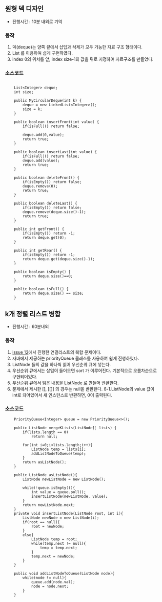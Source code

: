## 원형 덱 디자인
- 진행시간 : 10분 내외로 기억

### 동작
1. 덱(deque)는 양쪽 끝에서 삽입과 삭제가 모두 가능한 자료 구조 형태이다.
2. List 를 이용하여 쉽게 구현하였다.
3. index 0의 위치를 앞, index size-1의 값을 뒤로 지정하여 자료구조를 만들었다.
### 소스코드
```

    List<Integer> deque;
    int size;
    
    public MyCircularDeque(int k) {
        deque = new LinkedList<Integer>();
        size = k;
    }
    
    public boolean insertFront(int value) {
        if(isFull()) return false;
        
        deque.add(0,value);
        return true;
    }
    
    public boolean insertLast(int value) {
        if(isFull()) return false;
        deque.add(value);
        return true;
    }
    
    public boolean deleteFront() {
        if(isEmpty()) return false;
        deque.remove(0);
        return true;
    }
    
    public boolean deleteLast() {
        if(isEmpty()) return false;
        deque.remove(deque.size()-1);
        return true;
    }
    
    public int getFront() {
        if(isEmpty()) return -1;
        return deque.get(0);
    }
    
    public int getRear() {
        if(isEmpty()) return -1;
        return deque.get(deque.size()-1);
    }
    
    public boolean isEmpty() {
        return deque.size()==0;
    }
    
    public boolean isFull() {
        return deque.size() == size;
    }
```
## k개 정렬 리스트 병합
- 진행시간 : 60분내외
### 동작
1. [issue 12](https://github.com/cri-kim/build-knowledge-team/issues/12)에서 진행한 연결리스트의 복합 문제이다.
2. 자바에서 제공하는 priorityQueue 클래스를 사용하여 쉽게 진행하였다.
3. ListNode 들의 값을 하나씩 읽어 우선순위 큐에 넣는다.
4. 우선순위 큐에서는 삽입이 들어오면 sort 가 이루어진다. 기본적으로 오름차순으로 구현되어있다.
5. 우선순위 큐에서 읽은 내용을 ListNode 로 만들어 반환한다.
6. 문제에서 제시한 [], [[]] 의 경우는 null을 반환한다. 
6-1.ListNode의 value 값이 int로 되어있어서 새 인스턴스로 반환하면, 0이 출력된다. 
### 소스코드
```
    PriorityQueue<Integer> queue = new PriorityQueue<>();

    public ListNode mergeKLists(ListNode[] lists) {
        if(lists.length == 0)
            return null;

        for(int i=0;i<lists.length;i++){
            ListNode temp = lists[i];
            addListNodeToQueue(temp);
        }
        return asListNode();
    }

    public ListNode asListNode(){
        ListNode newListNode = new ListNode();

        while(!queue.isEmpty()){
            int value = queue.poll();
            insertListNode(newListNode, value);
        }
        return newListNode.next;
    }
    private void insertListNode(ListNode root, int i){
        ListNode newNode = new ListNode(i);
        if(root == null){
            root = newNode;
        }
        else{
            ListNode temp = root;
            while(temp.next != null){
                temp = temp.next;
            }
            temp.next = newNode;
        }
    }

    public void addListNodeToQueue(ListNode node){
        while(node != null){
            queue.add(node.val);
            node = node.next;
        }
    }
```

